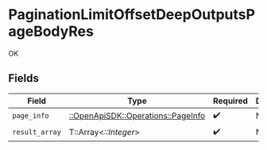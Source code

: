 # PaginationLimitOffsetDeepOutputsPageBodyRes

OK


## Fields

| Field                                                                     | Type                                                                      | Required                                                                  | Description                                                               |
| ------------------------------------------------------------------------- | ------------------------------------------------------------------------- | ------------------------------------------------------------------------- | ------------------------------------------------------------------------- |
| `page_info`                                                               | [::OpenApiSDK::Operations::PageInfo](../../models/operations/pageinfo.md) | :heavy_check_mark:                                                        | N/A                                                                       |
| `result_array`                                                            | T::Array<*::Integer*>                                                     | :heavy_check_mark:                                                        | N/A                                                                       |